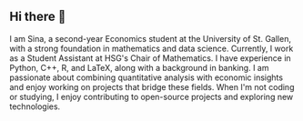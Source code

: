 ## Hi there 👋

I am Sina, a second-year Economics student at the University of St. Gallen, with a strong foundation in mathematics and data science. Currently, I work as a Student Assistant at HSG's Chair of Mathematics. I have experience in Python, C++, R, and LaTeX, along with a background in banking. I am passionate about combining quantitative analysis with economic insights and enjoy working on projects that bridge these fields. When I'm not coding or studying, I enjoy contributing to open-source projects and exploring new technologies.
